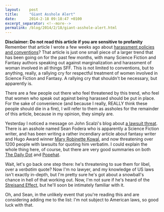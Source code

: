 ```yaml
---
layout:    post
title:     "Giant Asshole Alert"
date:      2014-2-18 09:18:47 +0100
excerpt_separator: <!--more-->
permalink: /blog/2014/2/18/giant-asshole-alert.html
---
```


**Disclaimer: Do not read this article if you are sensitive to profanity**
Remember that article I wrote a few weeks ago about [harassment policies and conventions](https://www.jeroensteenbeeke.nl/harassment-conventions/)? That article is just one small piece of a larger trend that has been going on for the past few months, with many Science Fiction and Fantasy authors speaking out against marginalization and harassment of woman involved in all things SFF. This is not limited to conventions, but to anything, really, a rallying cry for respectful treatment of women involved in Science Fiction and Fantasy. A rallying cry that shouldn't be necessary, but apparently is.

<!--more-->
There are a few people out there who feel threatened by this trend, who feel that women who speak out against being harassed should be put in place. For the sake of convenience (and because I really, REALLY think these people should die in a fire), I will refer to them as assholes for the remainder of this article, because in my opinion, they simply are.

Yesterday I noticed a message on John Scalzi's blog about [a lawsuit threat](http://whatever.scalzi.com/2014/02/16/a-note-to-sean-fodera/). There is an asshole named Sean Fodera who is apparently a Science Fiction writer, and has been writing a rather incendiary article about fantasy writer and Hugo Award winner [Mary Robinette Kowal](http://www.maryrobinettekowal.com/), and now threatening over 1200 people with lawsuits for quoting him verbatim. I could explain the whole thing here, of course, but there are very good summaries on both [The Daily Dot](http://www.dailydot.com/lifestyle/sfwa-sexism-sci-fi-nebulas-mary-kowal/) and [Popehat](http://www.popehat.com/2014/02/17/science-fiction-community-generates-this-weekends-bufoonish-defamation-threat/).

Wait, let's go back one step there: he's threatening to sue them for libel, over a *verbatim* quote? Now I'm no lawyer, and my knowledge of US laws isn't exactly in-depth, but I'm pretty sure he's got about a snowball's chance in hell of that working out. Now, I'm not sure if he's heard of the [Streisand Effect](http://en.wikipedia.org/wiki/Streisand_Effect), but he'll soon be intimately familiar with it.

Oh, and Sean, in the unlikely event that you're reading this and are considering adding me to the list: I'm not subject to American laws, so good luck with that.